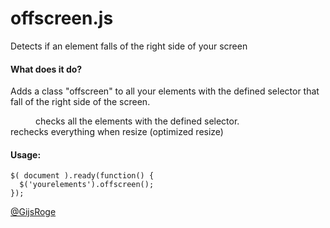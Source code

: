 offscreen.js
=========

Detects if an element falls of the right side of your screen

#### What does it do?
Adds a class "offscreen" to all your elements with the defined selector that fall of the right side of the screen. 

<dl>
  <dd>checks all the elements with the defined selector.</dd>
  <dt>rechecks everything when resize (optimized resize)</dt>
</dl>


#### Usage:
```
$( document ).ready(function() {
  $('yourelements').offscreen();
});   
```

[@GijsRoge](https://twitter.com/GijsRoge)